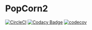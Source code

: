 # PopCorn2

[![CircleCI](https://circleci.com/gh/hitanshu-dhawan/PopCorn2.svg?style=svg)](https://circleci.com/gh/hitanshu-dhawan/PopCorn2)
[![Codacy Badge](https://api.codacy.com/project/badge/Grade/3b541596025a485cae5f7870c40466fe)](https://www.codacy.com/manual/hitanshu-dhawan/PopCorn2?utm_source=github.com&amp;utm_medium=referral&amp;utm_content=hitanshu-dhawan/PopCorn2&amp;utm_campaign=Badge_Grade)
[![codecov](https://codecov.io/gh/hitanshu-dhawan/PopCorn2/branch/master/graph/badge.svg)](https://codecov.io/gh/hitanshu-dhawan/PopCorn2)
